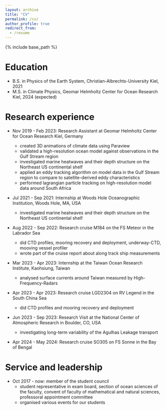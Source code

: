 ```yaml
---
layout: archive
title: "CV"
permalink: /cv/
author_profile: true
redirect_from:
  - /resume
---
```


{% include base_path %}

Education
======
* B.S. in Physics of the Earth System, Christian-Albrechts-University Kiel, 2021
* M.S. in Climate Physics, Geomar Helmholtz Center for Ocean Research Kiel, 2024 (expected)

Research experience
======
* Nov 2019 - Feb 2023: Research Assistant at Geomar Helmholtz Center for Ocean Research Kiel, Germany
  * created 3D animations of climate data using Paraview
  * validated a high-resolution ocean model against observations in the Gulf Stream region
  * investigated marine heatwaves and their depth structure on the Northeast US continental shelf
  * applied an eddy tracking algorithm on model data in the Gulf Stream region to compare to satellite-derived eddy characteristics
  * performed lagrangian particle tracking on high-resolution model data around South Africa

* Jul 2021 - Sep 2021: Internship at Woods Hole Oceanographic Institution, Woods Hole, MA, USA
  * investigated marine heatwaves and their depth structure on the Northeast US continental shelf

* Aug 2022 - Sep 2022: Research cruise M184 on the FS Meteor in the Labrador Sea
  * did CTD profiles, mooring recovery and deployment, underway-CTD, mooving vessel profiler
  * wrote part of the cruise report about along track ship measurements

* Mar 2023 - Apr 2023: Internship at the Taiwan Ocean Research Institute, Kaohsiung, Taiwan
  * analysed surface currents around Taiwan measured by High-Frequency-Radars

* Apr 2023 - Apr 2023: Research cruise LGD2304 on RV Legend in the South China Sea
  * did CTD profiles and mooring recovery and deployment

* Jun 2023 - Sep 2023: Research Visit at the National Center of Atmospheric Research in Boulder, CO, USA
  * investigating long-term variability of the Agulhas Leakage transport

* Apr 2024 - May 2024: Research cruise SO305 on FS Sonne in the Bay of Bengal
  

Service and leadership
======
* Oct 2017 - now: member of the student council
  * student representative in exam board, section of ocean sciences of the faculty, convent of faculty of mathematical and natural sciences, professoral appointment committee
  * organised various events for our students

